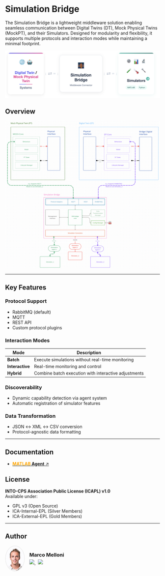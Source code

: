 # Simulation Bridge

The Simulation Bridge is a lightweight middleware solution enabling seamless communication between Digital Twins (DT), Mock Physical Twins (MockPT), and their Simulators. Designed for modularity and flexibility, it supports multiple protocols and interaction modes while maintaining a minimal footprint.

![Project](images/Project.png)

## Overview

![Simulation Bridge Architecture](images/software_architecture.png)

---

## Key Features

### Protocol Support

- RabbitMQ (default)
- MQTT
- REST API
- Custom protocol plugins

### Interaction Modes

| Mode            | Description                                          |
| --------------- | ---------------------------------------------------- |
| **Batch**       | Execute simulations without real-time monitoring     |
| **Interactive** | Real-time monitoring and control                     |
| **Hybrid**      | Combine batch execution with interactive adjustments |

### Discoverability

- Dynamic capability detection via agent system
- Automatic registration of simulator features

### Data Transformation

- JSON ↔ XML ↔ CSV conversion
- Protocol-agnostic data formatting

---

## Documentation

- [**<span style="color:orange">MATLAB</span> Agent** ↗](agents/matlab_agent/README.md)

## License

**INTO-CPS Association Public License (ICAPL) v1.0**  
Available under:

- GPL v3 (Open Source)
- ICA-Internal-EPL (Silver Members)
- ICA-External-EPL (Gold Members)

---

## Author

<div align="left" style="display: flex; align-items: center; gap: 15px;">
  <img src="images/profile.jpg" width="60" style="border-radius: 50%; border: 2px solid #eee;"/>
  <div>
    <h3 style="margin: 0;">Marco Melloni</h3>
    <div style="margin-top: 5px;">
      <a href="https://www.linkedin.com/in/marco-melloni/">
        <img src="https://img.shields.io/badge/LinkedIn-Connect-blue?style=flat-square&logo=linkedin"/>
      </a>
      <a href="https://github.com/marcomelloni" style="margin-left: 8px;">
        <img src="https://img.shields.io/badge/GitHub-Profile-black?style=flat-square&logo=github"/>
      </a>
    </div>
  </div>
</div>
